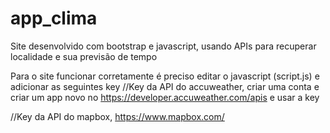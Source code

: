 # app_clima
Site desenvolvido com bootstrap e javascript, usando APIs para recuperar localidade e sua previsão de tempo

Para o site funcionar corretamente é preciso editar o javascript (script.js) e adicionar as seguintes key
//Key da API do accuweather, criar uma conta e criar um app novo no https://developer.accuweather.com/apis e usar a key

//Key da API do mapbox, https://www.mapbox.com/
